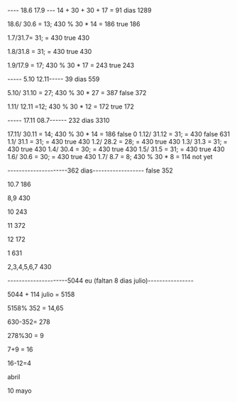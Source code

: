 

---- 18.6  17.9  ---  14 + 30 + 30 + 17 = 91 dias      1289

18.6/ 30.6 = 13; 430 % 30 * 14 = 186   true 186

1.7/31.7= 31;  = 430    true 430

1.8/31.8 = 31;  = 430   true 430

1.9/17.9 = 17; 430 % 30 * 17 = 243  true 243



----- 5.10   12.11-----  39 dias    559

5.10/ 31.10 = 27; 430 % 30 * 27 = 387  false 372

1.11/ 12.11 =12;  430 % 30 * 12 = 172  true 172



----- 17.11  08.7------  232 dias   3310

17.11/ 30.11 = 14;  430 % 30 * 14 = 186    false 0
1.12/ 31.12 = 31;  = 430    false 631
1.1/ 31.1 = 31;  = 430     true 430
1.2/ 28.2 = 28;   = 430    true 430
1.3/ 31.3 = 31;  = 430    true 430
1.4/ 30.4 = 30;  = 430    true 430
1.5/ 31.5 = 31;  = 430    true 430
1.6/ 30.6 = 30;  = 430    true 430
1.7/ 8.7 = 8;  430 % 30 * 8 = 114  not yet

---------------------362 dias------------------   false 352


10.7  186

8,9 430

10 243

11 372

12 172

1 631

2,3,4,5,6,7 430


---------------------5044 eu (faltan 8 dias julio)----------------

5044 + 114 julio = 5158

5158% 352 = 14,65 


630-352= 278

278%30 = 9

7+9 = 16

16-12=4

abril

10 mayo 